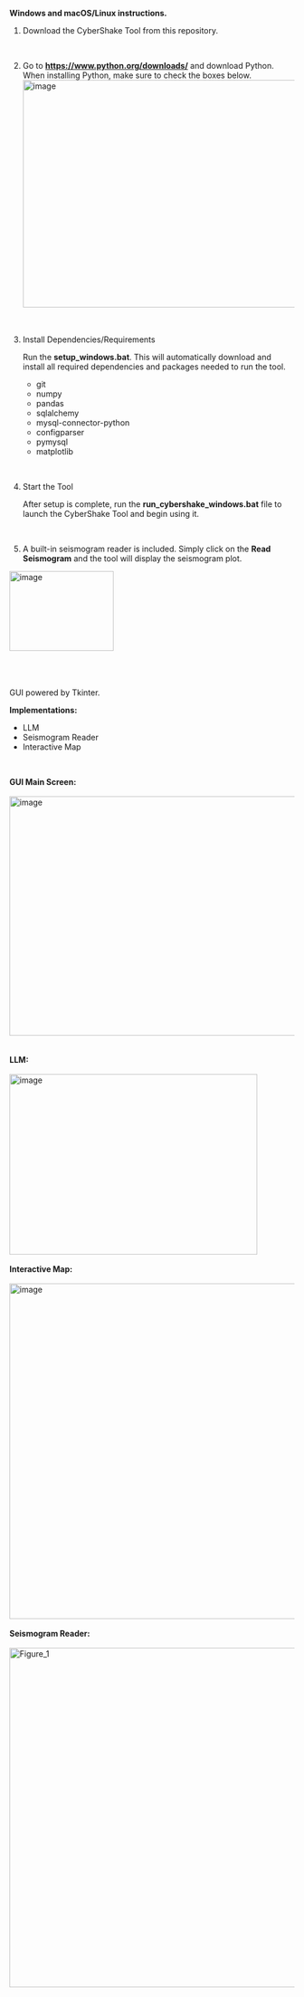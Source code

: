 **Windows and macOS/Linux instructions.**
<br>
1. Download the CyberShake Tool from this repository. 
<br>

2. Go to **https://www.python.org/downloads/** and download Python.  
When installing Python, make sure to check the boxes below. <img width="656" height="402" alt="image" src="https://github.com/user-attachments/assets/b95ef23a-ac5f-4f5e-afd6-9dd7a5cf573f" />
<br>

3. Install Dependencies/Requirements

   Run the **setup_windows.bat**. 
   This will automatically download and install all required dependencies and packages needed to run the tool.
   
   - git
   - numpy
   - pandas
   - sqlalchemy
   - mysql-connector-python
   - configparser
   - pymysql
   - matplotlib
 <br>  
 
4. Start the Tool 

    After setup is complete, run the **run_cybershake_windows.bat** file to launch the CyberShake Tool and begin using it. 
<br>

5. A built-in seismogram reader is included. Simply click on the **Read Seismogram** and the tool will display the seismogram plot.

<img width="184" height="141" alt="image" src="https://github.com/user-attachments/assets/0c0ef4f4-d83e-43ef-b0ec-b1d9cab01675" />


<br>
<br>
<br>
<br>

GUI powered by Tkinter. 
<br>

**Implementations:**
  - LLM
  - Seismogram Reader
  - Interactive Map
<br> 


**GUI Main Screen:**
<br><br>
<img width="508" height="423" alt="image" src="https://github.com/user-attachments/assets/4443b030-298e-4803-b039-15d82f443e4a" />\
<br><br>
**LLM:**
<br><br>
<img width="438" height="319" alt="image" src="https://github.com/user-attachments/assets/46b1e776-428b-43f1-a28a-9b122fd076ea" />
<br><br>
**Interactive Map:**
<br><br>
<img width="959" height="593" alt="image" src="https://github.com/user-attachments/assets/d72c79fb-0df1-49c3-a065-a8763026e76c" />
<br><br>
**Seismogram Reader:**
<br><br>
<img width="1400" height="600" alt="Figure_1" src="https://github.com/user-attachments/assets/13c9fccf-baa2-4bd5-86be-ac9c56802270" />










